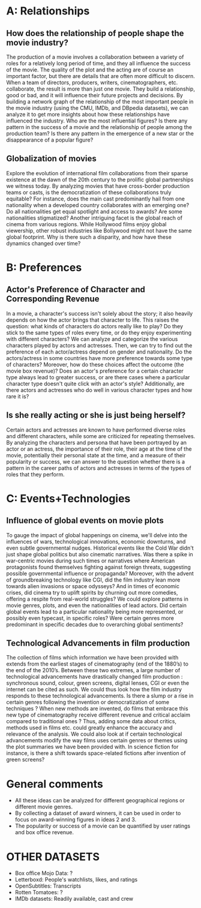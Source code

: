 # A: Relationships

## How does the relationship of people shape the movie industry?
The production of a movie involves a collaboration between a variety of roles for a relatively long period of time, and they all influence the success of the movie. The quality of the plot and the acting are of course an important factor, but there are details that are often more difficult to discern. When a team of directors, producers, writers, cinematographers, etc. collaborate, the result is more than just one movie. They build a relationship, good or bad, and it will influence their future projects and decisions. By building a network graph of the relationship of the most important people in the movie industry (using the CMU, IMDb, and DBpedia datasets), we can analyze it to get more insights about how these relationships have influenced the industry. Who are the most influential figures? Is there any pattern in the success of a movie and the relationship of people among the production team? Is there any pattern in the emergence of a new star or the disappearance of a popular figure?

## Globalization of movies
Explore the evolution of international film collaborations from their sparse existence at the dawn of the 20th century to the prolific global partnerships we witness today. By analyzing movies that have cross-border production teams or casts, is the democratization of these collaborations truly equitable? For instance, does the main cast predominantly hail from one nationality when a developed country collaborates with an emerging one? Do all nationalities get equal spotlight and access to awards? Are some nationalities stigmatized? Another intriguing facet is the global reach of cinema from various regions. While Hollywood films enjoy global viewership, other robust industries like Bollywood might not have the same global footprint. Why is there such a disparity, and how have these dynamics changed over time?


# B: Preferences

## Actor's Preference of Character and Corresponding Revenue
In a movie, a character's success isn't solely about the story; it also heavily depends on how the actor brings that character to life. This raises the question: what kinds of characters do actors really like to play? Do they stick to the same types of roles every time, or do they enjoy experimenting with different characters? We can analyze and categorize the various characters played by actors and actresses. Then, we can try to find out the preference of each actor/actress depend on gender and nationality.  Do the actors/actress in some countries have more preference towards some type of characters? Moreover, how do these choices affect the outcome (the movie box revenue)? Does an actor's preference for a certain character type always lead to greater success, or are there cases where a particular character type doesn't quite click with an actor's style?  Additionally, are there actors and actresses who do well in various character types and how rare it is?

## Is she really acting or she is just being herself?
Certain actors and actresses are known to have performed diverse roles and different characters, while some are criticized for repeating themselves. By analyzing the characters and persona that have been portrayed by an actor or an actress, the importance of their role, their age at the time of the movie, potentially their personal state at the time, and a measure of their popularity or success, we can answer to the question whether there is a pattern in the career paths of actors and actresses in terms of the types of roles that they perform.


# C: Events+Technologies

## Influence of global events on movie plots
To gauge the impact of global happenings on cinema, we'll delve into the influences of wars, technological innovations, economic downturns, and even subtle governmental nudges. Historical events like the Cold War didn't just shape global politics but also cinematic narratives. Was there a spike in war-centric movies during such times or narratives where American protagonists found themselves fighting against foreign threats, suggesting possible governmental influence or propaganda? Moreover, with the advent of groundbreaking technology like CGI, did the film industry lean more towards alien invasions or space odysseys? And in times of economic crises, did cinema try to uplift spirits by churning out more comedies, offering a respite from real-world struggles? We could explore patterns in movie genres, plots, and even the nationalities of lead actors. Did certain global events lead to a particular nationality being more represented, or possibly even typecast, in specific roles? Were certain genres more predominant in specific decades due to overarching global sentiments?

## Technological Advancements in film production
The collection of films which information we have been provided with extends from the earliest stages of cinematography (end of the 1880’s) to the end of the 2010’s. Between these two extremes, a large number of technological advancements have drastically changed film production : synchronous sound, colour, green screens, digital lenses, CGI or even the internet can be cited as such. We could thus look how the film industry responds to these technological advancements. Is there a slump or a rise in certain genres following the invention or democratization of some techniques ? When new methods are invented, do films that embrace this new type of cinematography receive different revenue and critical acclaim compared to traditional ones ? Thus, adding some data about critics, methods used in films etc. could greatly enhance the accuracy and relevance of the analysis. We could also look at if certain technological advancements modify the way films uses certain genres or themes using the plot summaries we have been provided with. In science fiction for instance, is there a shift towards space-related fictions after invention of green screens?

# General comments
* All these ideas can be analyzed for different geographical regions or different movie genres.
* By collecting a dataset of award winners, it can be used in order to focus on award-winning figures in ideas 2 and 3.
* The popularity or success of a movie can be quantified by user ratings and box office revenue.

# OTHER DATASETS
- Box office Mojo Data: ?
- Letterboxd: People's watchlists, likes, and ratings
- OpenSubtitles: Transcripts
- Rotten Tomatoes: ?
- IMDb datasets: Readily available, cast and crew
